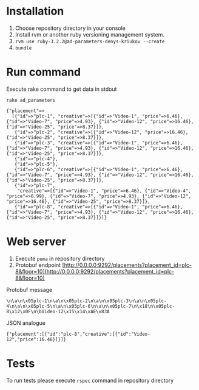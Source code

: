 # Installation

1. Choose repository directory in your console
2. Install rvm or another ruby versioning management system.
3. `rvm use ruby-3.2.2@ad-parameters-denys-kriukov --create`
4. `bundle`

# Run command

Execute rake command to get data in stdout

`rake ad_parameters`

```
{"placement"=>
  [{"id"=>"plc-1", "creative"=>[{"id"=>"Video-1", "price"=>6.46}, {"id"=>"Video-7", "price"=>4.93}, {"id"=>"Video-12", "price"=>16.46}, {"id"=>"Video-25", "price"=>8.37}]},
   {"id"=>"plc-2", "creative"=>[{"id"=>"Video-12", "price"=>16.46}, {"id"=>"Video-25", "price"=>8.37}]},
   {"id"=>"plc-3", "creative"=>[{"id"=>"Video-1", "price"=>6.46}, {"id"=>"Video-7", "price"=>4.93}, {"id"=>"Video-12", "price"=>16.46}, {"id"=>"Video-25", "price"=>8.37}]},
   {"id"=>"plc-4"},
   {"id"=>"plc-5"},
   {"id"=>"plc-6", "creative"=>[{"id"=>"Video-1", "price"=>6.46}, {"id"=>"Video-7", "price"=>4.93}, {"id"=>"Video-12", "price"=>16.46}, {"id"=>"Video-25", "price"=>8.37}]},
   {"id"=>"plc-7",
    "creative"=>[{"id"=>"Video-1", "price"=>6.46}, {"id"=>"Video-4", "price"=>0.99}, {"id"=>"Video-7", "price"=>4.93}, {"id"=>"Video-12", "price"=>16.46}, {"id"=>"Video-25", "price"=>8.37}]},
   {"id"=>"plc-8", "creative"=>[{"id"=>"Video-1", "price"=>6.46}, {"id"=>"Video-7", "price"=>4.93}, {"id"=>"Video-12", "price"=>16.46}, {"id"=>"Video-25", "price"=>8.37}]}]}
```

# Web server

1. Execute `puma` in repository directory
2. Protobuf endpoint [http://0.0.0.0:9292/placements?placement_id=plc-8&floor=10](http://0.0.0.0:9292/placements?placement_id=plc-8&floor=10)

Protobuf message
```
\n\a\n\x05plc-1\n\a\n\x05plc-2\n\a\n\x05plc-3\n\a\n\x05plc-4\n\a\n\x05plc-5\n\a\n\x05plc-6\n\a\n\x05plc-7\n\x18\n\x05plc-8\x12\x0F\n\bVideo-12\x15\x14\xAE\x83A
```

JSON analogue
```
{"placement":[{"id":"plc-8","creative":[{"id":"Video-12","price":16.46}]}]}
```

# Tests

To run tests please execute `rspec` command in repository directory 
